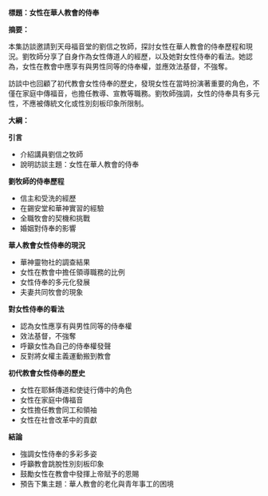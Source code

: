**標題：女性在華人教會的侍奉**

**摘要：**

本集訪談邀請到天母福音堂的劉信之牧師，探討女性在華人教會的侍奉歷程和現況。劉牧師分享了自身作為女性傳道人的經歷，以及她對女性侍奉的看法。她認為，女性在教會中應享有與男性同等的侍奉權，並應效法基督，不強奪。

訪談中也回顧了初代教會女性侍奉的歷史，發現女性在當時扮演著重要的角色，不僅在家庭中傳福音，也擔任教導、宣教等職務。劉牧師強調，女性的侍奉具有多元性，不應被傳統文化或性別刻板印象所限制。

**大綱：**

**引言**

* 介紹講員劉信之牧師
* 說明訪談主題：女性在華人教會的侍奉

**劉牧師的侍奉歷程**

* 信主和受洗的經歷
* 在錫安堂和華神實習的經驗
* 全職牧會的契機和挑戰
* 婚姻對侍奉的影響

**華人教會女性侍奉的現況**

* 華神靈物社的調查結果
* 女性在教會中擔任領導職務的比例
* 女性侍奉的多元化發展
* 夫妻共同牧會的現象

**對女性侍奉的看法**

* 認為女性應享有與男性同等的侍奉權
* 效法基督，不強奪
* 呼籲女性為自己的侍奉權發聲
* 反對將女權主義運動搬到教會

**初代教會女性侍奉的歷史**

* 女性在耶穌傳道和使徒行傳中的角色
* 女性在家庭中傳福音
* 女性擔任教會同工和領袖
* 女性在社會改革中的貢獻

**結論**

* 強調女性侍奉的多彩多姿
* 呼籲教會跳脫性別刻板印象
* 鼓勵女性在教會中發揮上帝賦予的恩賜
* 預告下集主題：華人教會的老化與青年事工的困境